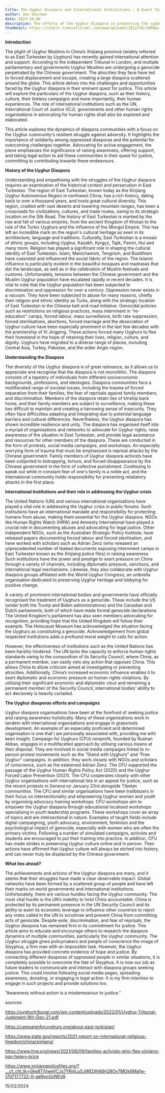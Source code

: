 ```yaml
---
title: The Uyghur Diaspora and International Institutions - A Quest for Legal Justice
author: Zen Ghurkan
date: 2023-10-08
description: The efforts of the Uyghur diaspora in preventing the uyghur genocide
thumbnail: https://static.timesofisrael.com/www/uploads/2012/10/1000px-Flag_of_the_First_East_Turkestan_Republic.svg_.png
---
```


**Introduction**

The plight of Uyghur Muslims in China’s Xinjiang province (widely referred to as East Turkestan by Uyghurs) has recently gained international attention and support. According to the independent Tribunal in London, and multiple parliamentary and governments Uyghur Muslims are undergoing a genocide perpetrated by the Chinese government. The atrocities they face have led to forced displacement and escape, creating a large diaspora scattered around the globe. This article delves into the challenges and opportunities faced by the Uyghur diaspora in their eminent quest for justice. This article will explore the particulars of the Uyghur diaspora, such as their history, culture, their tireless campaigns and more importantly, their human experiences. The role of international institutions such as the UN, International Court of Justice (ICJ), governments and other human rights organisations in advocating for human rights shall also be explored and elaborated. 

This article explores the dynamics of diaspora communities with a focus on the Uyghur community's resilient struggle against adversity. It highlights the importance of solidarity among oppressed diasporas and the potential for overcoming challenges together. Advocating for active engagement, the piece emphasises the significance of raising awareness, offering support, and taking legal action to aid these communities in their quest for justice, committing to contributing towards these endeavours.


**History of the Uyghur Diaspora**

Understanding and empathising with the struggles of the Uyghur diaspora requires an examination of the historical context and persecution in East Turkestan. The region of East Turkestan, known today as the Xinjiang Uyghur Autonomous Region in northwest China, has a rich history, dating back to over a thousand years, and hosts great cultural diversity. This region, cradled with vast deserts and towering mountain ranges, has been a crossroads for civilizations, cultures, and trade routes, owing to its strategic location on the Silk Road. The history of East Turkestan is marked by the rise and fall of various empires, from the ancient Kingdom of Khotan to the rule of the Turkic Uyghurs and the influence of the Mongol Empire. This has left an incredible mark on the region's cultural heritage as seen in its architecture, language and traditions. Culturally, East Turkestan is a mosaic of ethnic groups, including Uyghur, Kazakh, Kyrgyz, Tajik, Pamiri, Hui and many more. Religion has played a significant role in shaping the cultural identity of East Turkestan. Islam, Manichaeism, Tengrism, and Buddhism have coexisted and influenced the social fabric of the region. The Islamic influence is particularly evident in the beautiful mosques and madrasas that dot the landscape, as well as in the celebration of Muslim festivals and customs.
Unfortunately, tensions between the Chinese government and the Muslim Uyghur population have escalated rapidly in recent decades. It is vital to note that the Uyghur population has been subjected to discrimination and oppression for over a century. Oppression never exists in a vacuum. They have been subjected to abuse for many reasons, chiefly their religion and ethnic identity as Turks, along with the strategic location of East Turkestan in the Chinese belt and road initiative. Genocidal policies such as restrictions on religious practices, mass internment in “re-education” camps, forced labour, mass surveillance, birth rate suppression, forced sterilisations, abortions, forced marriage and the desecration of Uyghur culture have been especially prominent in the last few decades with the premiership of Xi Jingping. These actions forced many Uyghurs to flee their homeland in the hope of retaining their lives, religion, culture, and dignity. Uyghurs have migrated to a diverse range of places, including Central Asia, Turkey, Pakistan, and the wider Anglo region.



**Understanding the Diaspora**

The diversity of the Uyghur diaspora is of great relevance, as it allows us to appreciate and recognise that the diaspora is not monolithic. The diaspora consists of a tapestry of individuals from different socioeconomic backgrounds, professions, and ideologies. Diaspora communities face a multifaceted range of societal issues, including the trauma of forced separation from their families, the fear of reprisals against family members, and discrimination. Members of the diaspora retain ties of kinship back home, and their family members are subject to surveillance, making these ties difficult to maintain and creating a harrowing sense of insecurity. They often face difficulties adapting and integrating due to potential language barriers and cultural differences. Nevertheless, the Uyghur diaspora has shown incredible resilience and unity. The diaspora has organised itself into a myriad of organisations and networks to advocate for Uyghur rights, raise awareness of the situation in East Turkestan, and provide legal assistance and resources for other members of the diaspora. These are conducted in the form of protests, social media campaigns, and workshops. An especially worrying form of trauma that must be emphasised is reprisal attacks by the Chinese government. Family members of Uyghur diaspora activists have been subjected to kidnapping, torture, and forced disappearance by the Chinese government in the form of collective punishment. Continuing to speak out while in constant fear of one's family is a noble act, and the international community holds responsibility for preventing retaliatory attacks in the first place.


**International Institutions and their role in addressing the Uyghur crisis**

The United Nations (UN) and various international organisations have played a vital role in addressing the Uyghur crisis in public forums. Such institutions have an international mandate and responsibility for protecting humans from abuse, making them essential for the Uyghur diaspora. NGOs like Human Rights Watch (HRW) and Amnesty International have played a crucial role in documenting abuses and advocating for legal justice. Other independent NGOs, such as the Australian Strategic Policy Institute, have released papers documenting forced labour and forced sterilisation, and have worked with scholars such as Adrian Zenz (who released an unprecedented number of leaked documents exposing internment camps in East Turkestan known as the Xinjiang police files) in raising awareness. Such institutions have the power and prestige to exert pressure on China through a variety of channels, including diplomatic pressure, sanctions, and international legal mechanisms. Likewise, they also collaborate with Uyghur diaspora groups affiliated with the World Uyghur Congress, an umbrella organisation dedicated to preserving Uyghur heritage and lobbying for positive change.

A variety of prominent international bodies and governments have officially recognised the treatment of Uyghurs as a genocide. These include the US (under both the Trump and Biden administrations) and the Canadian and Dutch parliaments, both of which have made formal genocide declarations. The United Kingdom's parliament has also seen members advocating for recognition, providing hope that the United Kingdom will follow their example. The Holocaust Museum has acknowledged the situation facing the Uyghurs as constituting a genocide. Acknowledgement from global respected institutions adds a profound moral weight to calls for action.

However, the effectiveness of institutions such as the United Nations has been harshly hindered. The UN lacks the capacity to enforce human rights standards owing to the composition of its Security Council, where China, as a permanent member, can easily veto any action that opposes China. This allows China to dilute criticism aimed at investigating or preventing atrocities. Additionally, China’s increased economic influence enables it to exert diplomatic and economic pressure on human rights violations. By utilising their significant economic and diplomatic clout and remaining a permanent member of the Security Council, international bodies’ ability to act decisively is heavily curtailed. 


**The Uyghur diasporas efforts and campaigns**

Uyghur diaspora organisations have been at the forefront of seeking justice and raising awareness holistically. Many of these organisations work in tandem with international organisations and engage in grassroots development. An example of an especially proficient and determined organisation is one that I am personally associated with, providing me with keen insight. Campaign for Uyghurs (CFU) nonprofit, founded by Rushan Abbas, engages in a multifaceted approach by utilising various means at their disposal. They are involved in social media campaigns linked to in-person protest movements such as the “Stand with Uyghurs” and “Free Uyghur” campaigns. In addition, they work closely with NGOs and scholars of conscience, such as the esteemed Adrian Zenz. The CFU supported the passage of the Uyghur Human Rights Policy Act (2020) and the Uyghur Forced Labor Prevention (2021). The CFU cooperates closely with other Uyghur organisations with international ties in an appeal for justice, such as the recent protests in Geneva on January 23rd alongside Tibetan communities. The CFU and similar organisations have been trailblazers in their focus on intersectionality and empowering Uyghur women and youth by organising advocacy training workshops. CFU workshops aim to empower the Uyghur diaspora  through educational localised workshops specialising in youth leadership programs. These workshops cover an array of topics and are intersectional in nature. Examples of taught fields include digital campaigning, youth advocacy, environment, feminism and the psychological impact of genocide, especially with women who are often the primary victims. Following a number of simulated campaigns, activists and students are encouraged to put their training into practice. In addition, CFU has made strides in preserving Uyghur culture online and in person. Their actions have affirmed that Uyghur culture will always be etched into history, and can never truly be displaced by the Chinese government.



**What lies ahead?**

The achievements and actions of the Uyghur diaspora are many, and it seems that their struggles have made a clear observable impact. Global networks have been formed by a scattered group of people and have left their marks on world governments and international institutions. Unfortunately, there are various hurdles facing the Uyghur community. The most vital hurdle is the UN’s inability to hold China accountable. China is protected by its permanent presence in the UN Security Council and its ability to exert its economic leverage to influence other countries to reject any votes called in the UN to scrutinise and prevent China from committing acts of genocide.
Despite exile, discrimination, and fear of reprisals, the Uyghur diaspora has remained firm in its commitment for justice. This article aims to educate and encourage others to research the diaspora dynamics of multiple communities, particularly the Uyghur community. The Uyghur struggle gives policymakers and people of conscience the image of Sisyphus, a firm man with an impossible task. However, the Uyghur diaspora has provided concrete evidence of hope and justice. By connecting different diasporas of oppressed people in similar situations, it is completely possible to overcome the fate of Sisyphus. It is now our job as future leaders to communicate and interact with diaspora groups seeking justice. This could involve following social media pages, spreading awareness, donating, or engaging in legal action. It is my firm intention to engage in such projects and provide solutions too.

“Awareness without action is a misdemeanour to justice.”



sources:

https://uyghurtribunal.com/wp-content/uploads/2022/01/Uyghur-Tribunal-Judgment-9th-Dec-21.pdf


https://campaignforuyghurs.org/about-east-turkistan/

https://www.state.gov/reports/2021-report-on-international-religious-freedom/china/xinjiang/

https://www.hrw.org/news/2021/06/09/families-activists-who-flee-xinjiang-pay-heavy-price

https://www.xinjiangpolicefiles.org/?__cf_chl_tk=Gke8TjVweVCJs7YRnjLu5JWEDIhN9rQ9Ov7MOk8Mafw-1707177722-0-gaNycGzNEVA

15/02/2024
